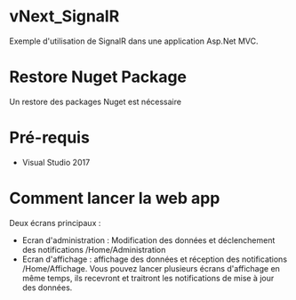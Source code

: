 # vNext_SignalR
Exemple d'utilisation de SignalR dans une application Asp.Net MVC.
# Restore Nuget Package
Un restore des packages Nuget est nécessaire
# Pré-requis
- Visual Studio 2017
# Comment lancer la web app
Deux écrans principaux :
- Ecran d'administration : Modification des données et déclenchement des notifications /Home/Administration
- Ecran d'affichage : affichage des données et réception des notifications /Home/Affichage.
Vous pouvez lancer plusieurs écrans d'affichage en même temps, ils recevront et traitront les notifications de mise à jour des données.
